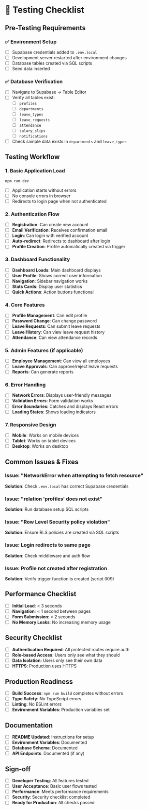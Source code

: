 # 🧪 Testing Checklist

## Pre-Testing Requirements

### ✅ Environment Setup
- [ ] Supabase credentials added to `.env.local`
- [ ] Development server restarted after environment changes
- [ ] Database tables created via SQL scripts
- [ ] Seed data inserted

### ✅ Database Verification
- [ ] Navigate to Supabase → Table Editor
- [ ] Verify all tables exist:
  - [ ] `profiles`
  - [ ] `departments` 
  - [ ] `leave_types`
  - [ ] `leave_requests`
  - [ ] `attendance`
  - [ ] `salary_slips`
  - [ ] `notifications`
- [ ] Check sample data exists in `departments` and `leave_types`

## Testing Workflow

### 1. Basic Application Load
```bash
npm run dev
```
- [ ] Application starts without errors
- [ ] No console errors in browser
- [ ] Redirects to login page when not authenticated

### 2. Authentication Flow
- [ ] **Registration**: Can create new account
- [ ] **Email Verification**: Receives confirmation email
- [ ] **Login**: Can login with verified account
- [ ] **Auto-redirect**: Redirects to dashboard after login
- [ ] **Profile Creation**: Profile automatically created via trigger

### 3. Dashboard Functionality
- [ ] **Dashboard Loads**: Main dashboard displays
- [ ] **User Profile**: Shows correct user information
- [ ] **Navigation**: Sidebar navigation works
- [ ] **Stats Cards**: Display user statistics
- [ ] **Quick Actions**: Action buttons functional

### 4. Core Features
- [ ] **Profile Management**: Can edit profile
- [ ] **Password Change**: Can change password
- [ ] **Leave Requests**: Can submit leave requests
- [ ] **Leave History**: Can view leave request history
- [ ] **Attendance**: Can view attendance records

### 5. Admin Features (if applicable)
- [ ] **Employee Management**: Can view all employees
- [ ] **Leave Approvals**: Can approve/reject leave requests
- [ ] **Reports**: Can generate reports

### 6. Error Handling
- [ ] **Network Errors**: Displays user-friendly messages
- [ ] **Validation Errors**: Form validation works
- [ ] **Error Boundaries**: Catches and displays React errors
- [ ] **Loading States**: Shows loading indicators

### 7. Responsive Design
- [ ] **Mobile**: Works on mobile devices
- [ ] **Tablet**: Works on tablet devices
- [ ] **Desktop**: Works on desktop

## Common Issues & Fixes

### Issue: "NetworkError when attempting to fetch resource"
**Solution**: Check `.env.local` has correct Supabase credentials

### Issue: "relation 'profiles' does not exist"
**Solution**: Run database setup SQL scripts

### Issue: "Row Level Security policy violation"
**Solution**: Ensure RLS policies are created via SQL scripts

### Issue: Login redirects to same page
**Solution**: Check middleware and auth flow

### Issue: Profile not created after registration
**Solution**: Verify trigger function is created (script 009)

## Performance Checklist
- [ ] **Initial Load**: < 3 seconds
- [ ] **Navigation**: < 1 second between pages
- [ ] **Form Submission**: < 2 seconds
- [ ] **No Memory Leaks**: No increasing memory usage

## Security Checklist
- [ ] **Authentication Required**: All protected routes require auth
- [ ] **Role-based Access**: Users only see what they should
- [ ] **Data Isolation**: Users only see their own data
- [ ] **HTTPS**: Production uses HTTPS

## Production Readiness
- [ ] **Build Success**: `npm run build` completes without errors
- [ ] **Type Safety**: No TypeScript errors
- [ ] **Linting**: No ESLint errors
- [ ] **Environment Variables**: Production variables set

## Documentation
- [ ] **README Updated**: Instructions for setup
- [ ] **Environment Variables**: Documented
- [ ] **Database Schema**: Documented
- [ ] **API Endpoints**: Documented (if any)

## Sign-off
- [ ] **Developer Testing**: All features tested
- [ ] **User Acceptance**: Basic user flows tested
- [ ] **Performance**: Meets performance requirements
- [ ] **Security**: Security checklist completed
- [ ] **Ready for Production**: All checks passed